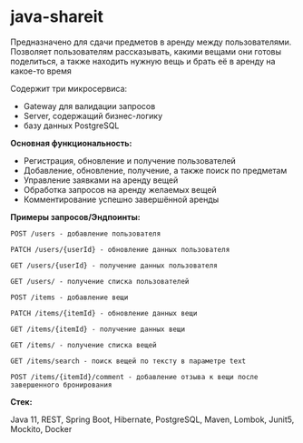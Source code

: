 # java-shareit

Предназначено для сдачи предметов в аренду между пользователями. Позволяет пользователям рассказывать, какими вещами они готовы поделиться, а также находить нужную вещь и брать её в аренду на какое-то время

Содержит три микросервиса:

- Gateway для валидации запросов
- Server, содержащий бизнес-логику
- базу данных PostgreSQL

**Основная функциональность:**

- Регистрация, обновление и получение пользователей
- Добавление, обновление, получение, а также поиск по предметам
- Управление заявками на аренду вещей
- Обработка запросов на аренду желаемых вещей
- Комментирование успешно завершённой аренды

**Примеры запросов/Эндпоинты:**

    POST /users - добавление пользователя

    PATCH /users/{userId} - обновление данных пользователя

    GET /users/{userId} - получение данных пользователя

    GET /users/ - получение списка пользователей

    POST /items - добавление вещи

    PATCH /items/{itemId} - обновление данных вещи

    GET /items/{itemId} - получение данных вещи

    GET /items/ - получение списка вещей

    GET /items/search - поиск вещей по тексту в параметре text

    POST /items/{itemId}/comment - добавление отзыва к вещи после завершенного бронирования

**Стек:**

Java 11, REST, Spring Boot, Hibernate, PostgreSQL, Maven, Lombok, Junit5, Mockito, Docker
